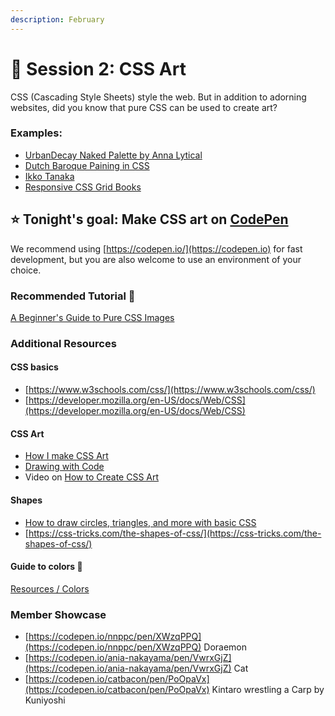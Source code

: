 ```yaml
---
description: February
---
```


# 🔳 Session 2: CSS Art

CSS (Cascading Style Sheets) style the web. But in addition to adorning websites, did you know that pure CSS can be used to create art?

### Examples:

* [UrbanDecay Naked Palette by Anna Lytical](https://codepen.io/theAnnaLytical/pen/jOVMmqZ)
* [Dutch Baroque Paining in CSS](https://github.com/cyanharlow/purecss-lace)
* [Ikko Tanaka](https://codepen.io/yuanchuan/pen/MQEeJo)
* [Responsive CSS Grid Books](https://codepen.io/andybarefoot/pen/oNjxYYG)

## ⭐️ Tonight's goal: Make CSS art on [CodePen](https://codepen.io)

We recommend using [https://codepen.io/](https://codepen.io) for fast development, but you are also welcome to use an environment of your choice.

### Recommended Tutorial 🔰

[A Beginner's Guide to Pure CSS Images](https://medium.com/coding-artist/a-beginners-guide-to-pure-css-images-ef9a5d069dd2)

### Additional Resources

#### CSS basics

* [https://www.w3schools.com/css/](https://www.w3schools.com/css/)
* [https://developer.mozilla.org/en-US/docs/Web/CSS](https://developer.mozilla.org/en-US/docs/Web/CSS)

#### CSS Art

* [How I make CSS Art](https://yosracodes.hashnode.dev/how-i-make-css-art)
* [Drawing with Code](https://uxdesign.cc/drawing-with-code-716cb0b21b06)
* Video on [How to Create CSS Art](https://www.youtube.com/watch?v=pGaw-eb-nPM\&ab\_channel=CodeandDream)

#### Shapes

* [How to draw circles, triangles, and more with basic CSS](https://www.freecodecamp.org/news/css-shapes-explained-how-to-draw-a-circle-triangle-and-more-using-pure-css/)
* [https://css-tricks.com/the-shapes-of-css/](https://css-tricks.com/the-shapes-of-css/)

#### Guide to colors 🎨

[Resources / Colors](https://github.com/WWCodeTokyo/creative-coding/wiki/Resources#color-)

### Member Showcase

* [https://codepen.io/nnppc/pen/XWzqPPQ](https://codepen.io/nnppc/pen/XWzqPPQ) Doraemon
* [https://codepen.io/ania-nakayama/pen/VwrxGjZ](https://codepen.io/ania-nakayama/pen/VwrxGjZ) Cat
* [https://codepen.io/catbacon/pen/PoOpaVx](https://codepen.io/catbacon/pen/PoOpaVx) Kintaro wrestling a Carp by Kuniyoshi
